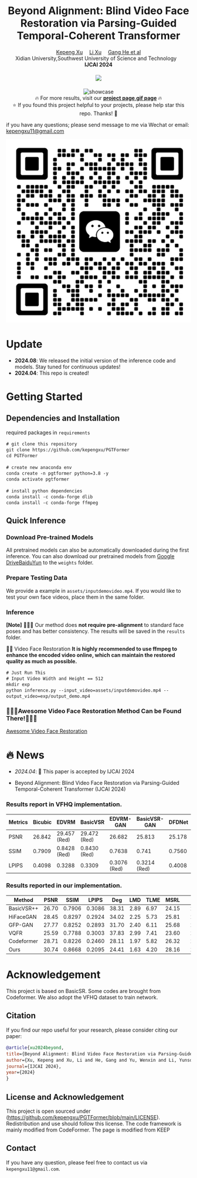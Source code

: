 <div align="center">

<h1>Beyond Alignment: Blind Video Face Restoration via Parsing-Guided Temporal-Coherent Transformer</h1>
<div>
    <a href='https://kepengxu.github.io/' target='_blank'>Kepeng Xu</a>&emsp;
    <a href='https://icecherylxuli.github.io/' target='_blank'>Li Xu</a>&emsp;
    <a href='' target='_blank'>Gang He et al</a>
</div>
<div>
    Xidian University,Southwest University of Science and Technology&emsp; 
</div>

<div>
    <strong>IJCAI 2024</strong>
</div>

<div>
    <h4 align="center">
        <a href="https://kepengxu.github.io/projects/pgtformer/" target='_blank'>
        <img src="https://img.shields.io/badge/🐳-Project%20Page-blue">
        </a>
    </h4>
</div>


<p align="center">
  <img src="./assets/output.gif" alt="showcase">
  <br>
  🔥 For more results, visit our <a href="https://kepengxu.github.io/projects/pgtformer/"><strong>project page</strong>,<a href="https://github.com/kepengxu/PGTFormer/blob/main/MoreVideoResults.md"><strong>gif page</strong></a> 🔥
  <br>
  ⭐ If you found this project helpful to your projects, please help star this repo. Thanks! 🤗
</p>

</div>


if you have any questions; please send message to me via Wechat or email: kepengxu11@gmail.com

<p align="center">
  <img src="./assets/vx.png" alt="Wechat">
</p>

</div>


# Update
- **2024.08**: We released the initial version of the inference code and models. Stay tuned for continuous updates!
- **2024.04**: This repo is created!


# Getting Started

## Dependencies and Installation

required packages in `requirements`
```
# git clone this repository
git clone https://github.com/kepengxu/PGTFormer
cd PGTFormer

# create new anaconda env
conda create -n pgtformer python=3.8 -y
conda activate pgtformer

# install python dependencies
conda install -c conda-forge dlib
conda install -c conda-forge ffmpeg
```

## Quick Inference

### Download Pre-trained Models
All pretrained models can also be automatically downloaded during the first inference.
You can also download our pretrained models from [Google Drive](https://drive.google.com/file/d/1DFwfPpiIxqjd-PrQ7zoKlVF4HqTM0Ops/view?usp=sharing)[BaiduYun](https://pan.baidu.com/s/1pN0u6ITT-JUFg9-PhgUkrg?pwd=pgtf) to the `weights` folder.


### Prepare Testing Data
We provide a example in `assets/inputdemovideo.mp4`. If you would like to test your own face videos, place them in the same folder.




### Inference

**[Note]** 🚀🚀🚀  Our method does **not require pre-alignment** to standard face poses and has better consistency.
The results will be saved in the `results` folder.


🧑🏻 Video Face Restoration
**It is highly recommended to use ffmpeg to enhance the encoded video online, which can maintain the restored quality as much as possible.**
```
# Just Run This 
# Input Video Width and Height == 512
mkdir exp
python inference.py --input_video=assets/inputdemovideo.mp4 --output_video=exp/output_demo.mp4
```

### 🚀🚀🚀Awesome Video Face Restoration Method Can be Found There!🚀🚀🚀

[Awesome Video Face Restoration](https://github.com/kepengxu/Awesome-Video-Face-Restoration/tree/main)

# 🔥 News
- *2024.04*: 🎉 This paper is accepted by IJCAI 2024

- Beyond Alignment: Blind Video Face Restoration via Parsing-Guided Temporal-Coherent Transformer (IJCAI 2024)

### Results report in VFHQ implementation.

| Metrics | Bicubic | EDVRM | BasicVSR | EDVRM-GAN | BasicVSR-GAN | DFDNet | GFP-GAN | GPEN |
|---------|---------|-------|----------|-----------|--------------|--------|---------|------|
| PSNR    | 26.842  | 29.457 (Red) | 29.472 (Red) | 26.682  | 25.813  | 25.178  | 25.978 | 26.672 |
| SSIM    | 0.7909  | 0.8428 (Red) | 0.8430 (Red) | 0.7638  | 0.741   | 0.7560  | 0.7723 | 0.7768 |
| LPIPS   | 0.4098  | 0.3288 | 0.3309 | 0.3076 (Red) | 0.3214 (Red) | 0.4008  | 0.3446 | 0.3607 |


### Results reported in our implementation.
| Method      | PSNR  | SSIM   | LPIPS | Deg  | LMD  | TLME | MSRL | | PSNR  | SSIM   | LPIPS | Deg  | LMD  | TLME | MSRL |
|-------------|-------|--------|-------|------|------|------|------|-|-------|--------|-------|------|------|------|------|
| BasicVSR++  | 26.70 | 0.7906 | 0.3086| 38.31| 2.89 | 6.97 | 24.15| | 26.17 | 0.7482 | 0.3594| 36.14| 2.39 | 7.09 | 23.91|
| HiFaceGAN   | 28.45 | 0.8297 | 0.2924| 34.02| 2.25 | 5.73 | 25.81| | 27.41 | 0.7926 | 0.3167| 32.74| 1.99 | 5.59 | 24.99|
| GFP-GAN     | 27.77 | 0.8252 | 0.2893| 31.70| 2.40 | 6.11 | 25.68| | 26.27 | 0.7864 | 0.3167| 30.14| 2.13 | 6.17 | 24.69|
| VQFR        | 25.59 | 0.7788 | 0.3003| 37.83| 2.99 | 7.41 | 23.60| | 25.33 | 0.7459 | 0.3134| 33.27| 2.40 | 7.05 | 23.04|
| Codeformer  | 28.71 | 0.8226 | 0.2460| 28.11| 1.97 | 5.82 | 26.32| | 27.88 | 0.8018 | 0.2738| 26.55| 1.74 | 5.60 | 25.54|
| Ours        | 30.74 | 0.8668 | 0.2095| 24.41| 1.63 | 4.20 | 28.16| | 29.66 | 0.8408 | 0.2230| 23.09| 1.35 | 4.09 | 27.33|


# Acknowledgement
This project is based on BasicSR. Some codes are brought from Codeformer. We also adopt the VFHQ dataset to train network.




## Citation

   If you find our repo useful for your research, please consider citing our paper:

   ```bibtex
@article{xu2024beyond,
  title={Beyond Alignment: Blind Video Face Restoration via Parsing-Guided Temporal-Coherent Transformer},
  author={Xu, Kepeng and Xu, Li and He, Gang and Yu, Wenxin and Li, Yunsong},
  journal={IJCAI 2024},
  year={2024}
}
   ```


## License and Acknowledgement

This project is open sourced under (https://github.com/kepengxu/PGTFormer/blob/main/LICENSE). Redistribution and use should follow this license.
The code framework is mainly modified from CodeFormer.
The page is modified from KEEP


## Contact

If you have any question, please feel free to contact us via `kepengxu11@gmail.com`.
